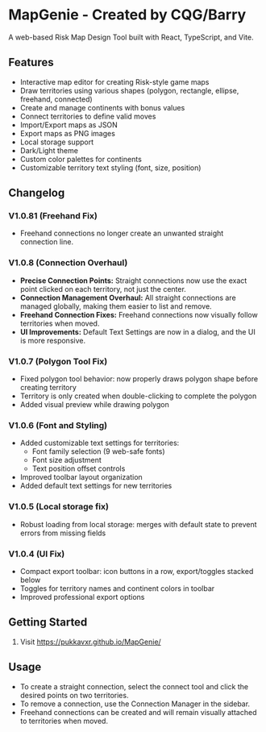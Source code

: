 # MapGenie - Created by CQG/Barry

A web-based Risk Map Design Tool built with React, TypeScript, and Vite.

## Features

- Interactive map editor for creating Risk-style game maps
- Draw territories using various shapes (polygon, rectangle, ellipse, freehand, connected)
- Create and manage continents with bonus values
- Connect territories to define valid moves
- Import/Export maps as JSON
- Export maps as PNG images
- Local storage support
- Dark/Light theme
- Custom color palettes for continents
- Customizable territory text styling (font, size, position)

## Changelog

### V1.0.81 (Freehand Fix)
- Freehand connections no longer create an unwanted straight connection line.

### V1.0.8 (Connection Overhaul)
- **Precise Connection Points:** Straight connections now use the exact point clicked on each territory, not just the center.
- **Connection Management Overhaul:** All straight connections are managed globally, making them easier to list and remove.
- **Freehand Connection Fixes:** Freehand connections now visually follow territories when moved.
- **UI Improvements:** Default Text Settings are now in a dialog, and the UI is more responsive.

### V1.0.7 (Polygon Tool Fix)
- Fixed polygon tool behavior: now properly draws polygon shape before creating territory
- Territory is only created when double-clicking to complete the polygon
- Added visual preview while drawing polygon

### V1.0.6 (Font and Styling)
- Added customizable text settings for territories:
  - Font family selection (9 web-safe fonts)
  - Font size adjustment
  - Text position offset controls
- Improved toolbar layout organization
- Added default text settings for new territories

### V1.0.5 (Local storage fix)
- Robust loading from local storage: merges with default state to prevent errors from missing fields

### V1.0.4 (UI Fix)
- Compact export toolbar: icon buttons in a row, export/toggles stacked below
- Toggles for territory names and continent colors in toolbar
- Improved professional export options

## Getting Started

1. Visit https://pukkavxr.github.io/MapGenie/

## Usage

- To create a straight connection, select the connect tool and click the desired points on two territories.
- To remove a connection, use the Connection Manager in the sidebar.
- Freehand connections can be created and will remain visually attached to territories when moved.
